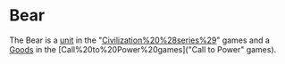 # Bear

The Bear is a [unit](unit) in the "[Civilization%20%28series%29](Civilization)" games and a [Goods](good) in the [Call%20to%20Power%20games]("Call to Power" games).